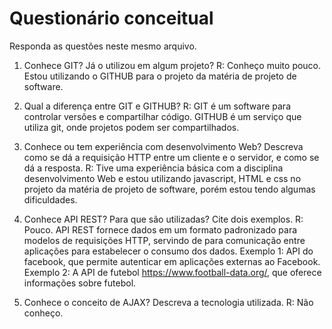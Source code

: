 # Questionário conceitual

Responda as questões neste mesmo arquivo.

1. Conhece GIT? Já o utilizou em algum projeto?
R: Conheço muito pouco. Estou utilizando o GITHUB para o projeto da matéria de projeto de software.

2. Qual a diferença entre GIT e GITHUB?
R: GIT é um software para controlar versões e compartilhar código. GITHUB é um serviço que utiliza git, onde projetos podem ser compartilhados.

3. Conhece ou tem experiência com desenvolvimento Web? Descreva como se dá a requisição HTTP entre um cliente e o servidor, e como se dá a resposta.
R: Tive uma experiência básica com a disciplina desenvolvimento Web e estou utilizando javascript, HTML e css no projeto da matéria de projeto de software, porém estou tendo algumas dificuldades.

4. Conhece API REST? Para que são utilizadas? Cite dois exemplos.
R: Pouco. API REST fornece dados em um formato padronizado para modelos de requisições HTTP, servindo de para comunicação entre aplicações para estabelecer o consumo dos dados.
Exemplo 1: API do facebook, que permite autenticar em aplicações externas ao Facebook.
Exemplo 2: A API de futebol https://www.football-data.org/, que oferece informações sobre futebol.

5. Conhece o conceito de AJAX? Descreva a tecnologia utilizada.
R: Não conheço.
